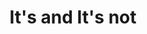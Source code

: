 ---
title: "It's and It's not"
layout: revealjs-structure
script:
- It's ___.
- It was ___.
- It will be ___.
- It's not ___.
- It wasn't ___.
- It won't be ___.
examples:
- important ...
- great ...
- sad ...
- nice ...
---